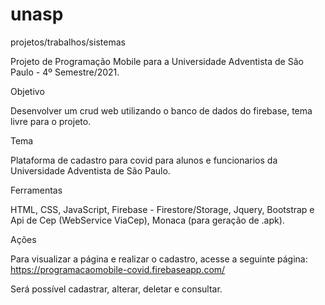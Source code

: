 # unasp
projetos/trabalhos/sistemas


Projeto de Programação Mobile para a Universidade Adventista de São Paulo - 4º Semestre/2021.

Objetivo

Desenvolver um crud web utilizando o banco de dados do firebase, tema livre para o projeto.

Tema

Plataforma de cadastro para covid para alunos e funcionarios da Universidade Adventista de São Paulo.

Ferramentas

HTML, CSS, JavaScript, Firebase - Firestore/Storage, Jquery, Bootstrap e Api de Cep (WebService ViaCep), Monaca (para geração de .apk).

Ações

Para visualizar a página e realizar o cadastro, acesse a seguinte página: https://programacaomobile-covid.firebaseapp.com/

Será possível cadastrar, alterar, deletar e consultar.

